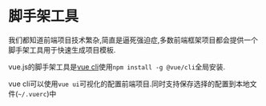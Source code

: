 # 脚手架工具

我们都知道前端项目技术繁杂,简直是逼死强迫症,多数前端框架项目都会提供一个脚手架工具用于快速生成项目模板.

vue.js的脚手架工具是[vue cli](https://cli.vuejs.org/zh/)使用`npm install -g @vue/cli`全局安装.

vue cli可以使用`vue ui`可视化的配置前端项目.同时支持保存选择的配置到本地文件(`~/.vuerc`)中